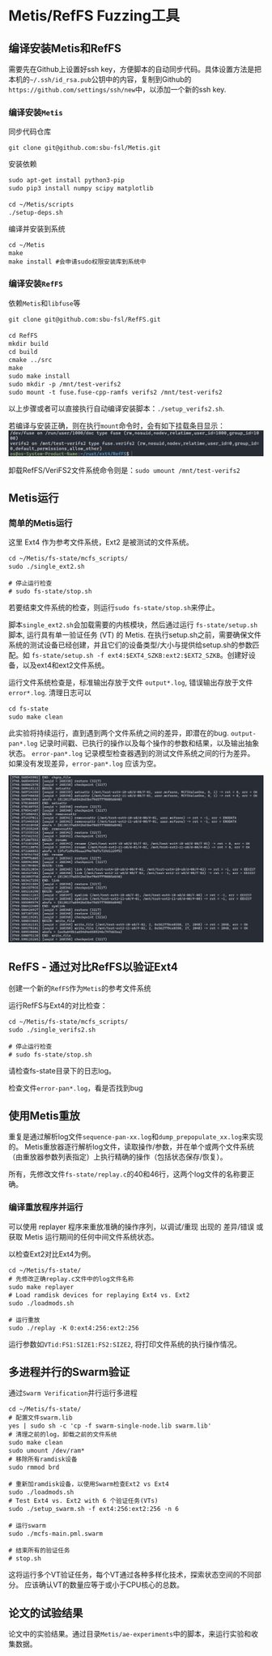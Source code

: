 # Metis/RefFS Fuzzing工具

## 编译安装Metis和RefFS

需要先在Github上设置好ssh key，方便脚本的自动同步代码。具体设置方法是把本机的`~/.ssh/id_rsa.pub`公钥中的内容，复制到Github的`https://github.com/settings/ssh/new`中，以添加一个新的ssh key.

### 编译安装`Metis`

同步代码仓库

```
git clone git@github.com:sbu-fsl/Metis.git
```

安装依赖
```
sudo apt-get install python3-pip
sudo pip3 install numpy scipy matplotlib

cd ~/Metis/scripts
./setup-deps.sh
```

编译并安装到系统

```
cd ~/Metis
make 
make install #会申请sudo权限安装库到系统中
```

### 编译安装`RefFS`

依赖`Metis`和`libfuse`等

```
git clone git@github.com:sbu-fsl/RefFS.git

cd RefFS
mkdir build
cd build
cmake ../src
make
sudo make install
sudo mkdir -p /mnt/test-verifs2
sudo mount -t fuse.fuse-cpp-ramfs verifs2 /mnt/test-verifs2
```
以上步骤或者可以直接执行自动编译安装脚本：`./setup_verifs2.sh`.

若编译与安装正确，则在执行`mount`命令时，会有如下挂载条目显示：
![mount reffs](mount-reffs.png)

卸载RefFS/VeriFS2文件系统命令则是：`sudo umount /mnt/test-verifs2`

## Metis运行
### 简单的Metis运行
这里 Ext4 作为参考文件系统，Ext2 是被测试的文件系统。

```
cd ~/Metis/fs-state/mcfs_scripts/
sudo ./single_ext2.sh

# 停止运行检查
# sudo fs-state/stop.sh
```

若要结束文件系统的检查，则运行`sudo fs-state/stop.sh`来停止。

脚本`single_ext2.sh`会加载需要的内核模块，然后通过运行 `fs-state/setup.sh`脚本, 运行具有单一验证任务 (VT) 的 Metis. 在执行setup.sh之前，需要确保文件系统的测试设备已经创建，并且它们的设备类型/大小与提供给setup.sh的参数匹配。如 `fs-state/setup.sh -f ext4:$EXT4_SZKB:ext2:$EXT2_SZKB`。创建好设备，以及ext4和ext2文件系统。

运行文件系统检查是，标准输出存放于文件 `output*.log`, 错误输出存放于文件`error*.log`. 清理日志可以 
```
cd fs-state
sudo make clean
```
此实验将持续运行，直到遇到两个文件系统之间的差异，即潜在的bug. `output-pan*.log` 记录时间戳、已执行的操作以及每个操作的参数和结果，以及输出抽象状态。 `error-pan*.log` 记录模型检查器遇到的测试文件系统之间的行为差异。 如果没有发现差异，`error-pan*.log` 应该为空。

![check ext2](output-ext2-check.png)

## RefFS - 通过对比RefFS以验证Ext4 
创建一个新的`RefFS`作为`Metis`的参考文件系统

运行RefFS与Ext4的对比检查：
```
cd ~/Metis/fs-state/mcfs_scripts/
sudo ./single_verifs2.sh

# 停止运行检查
# sudo fs-state/stop.sh
```
请检查fs-state目录下的日志log。

检查文件`error-pan*.log`，看是否找到bug

## 使用Metis重放

重复是通过解析log文件`sequence-pan-xx.log`和`dump_prepopulate_xx.log`来实现的。
Metis重放器逐行解析log文件，读取操作/参数，并在单个或两个文件系统（由重放器参数列表指定）上执行精确的操作（包括状态保存/恢复）。

所有，先修改文件`fs-state/replay.c`的40和46行，这两个log文件的名称要正确。

### 编译重放程序并运行

可以使用 replayer 程序来重放准确的操作序列，以调试/重现 出现的 差异/错误 或获取 Metis 运行期间的任何中间文件系统状态。

以检查Ext2对比Ext4为例。

```
cd ~/Metis/fs-state/
# 先修改正确replay.c文件中的log文件名称
sudo make replayer
# Load ramdisk devices for replaying Ext4 vs. Ext2
sudo ./loadmods.sh

# 运行重放
sudo ./replay -K 0:ext4:256:ext2:256
```
运行参数如`VTid:FS1:SIZE1:FS2:SIZE2`, 将打印文件系统的执行操作情况。

## 多进程并行的Swarm验证

通过`Swarm Verification`并行运行多进程

```
cd ~/Metis/fs-state/
# 配置文件swarm.lib
yes | sudo sh -c 'cp -f swarm-single-node.lib swarm.lib'
# 清理之前的log，卸载之前的文件系统
sudo make clean
sudo umount /dev/ram*
# 移除所有ramdisk设备
sudo rmmod brd

# 重新加ramdisk设备，以使用Swarm检查Ext2 vs Ext4
sudo ./loadmods.sh
# Test Ext4 vs. Ext2 with 6 个验证任务(VTs)
sudo ./setup_swarm.sh -f ext4:256:ext2:256 -n 6

# 运行swarm
sudo ./mcfs-main.pml.swarm 

# 结束所有的验证任务
# stop.sh
```
这将运行多个VT验证任务，每个VT通过各种多样化技术，探索状态空间的不同部分。
应该确认VT的数量应等于或小于CPU核心的总数。

## 论文的试验结果

论文中的实验结果。通过目录`Metis/ae-experiments`中的脚本，来运行实验和收集数据。

